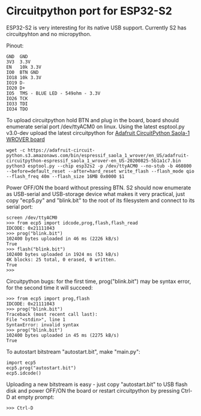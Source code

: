 # Circuitpython port for ESP32-S2

ESP32-S2 is very interesting for its native USB support.
Currently S2 has circuitpyhton and no micropython.

Pinout:

    GND  GND
    3V3  3.3V
    EN   10k 3.3V
    IO0  BTN GND
    IO18 10k 3.3V
    IO19 D-
    IO20 D+
    IO5  TMS - BLUE LED - 549ohm - 3.3V
    IO26 TCK
    IO33 TDI
    IO34 TDO

To upload circuitpython hold BTN and plug in the board,
board should enumerate serial port /dev/ttyACM0 on linux.
Using the latest esptool.py v3.0-dev upload the latest
circuitpython for
[Adafruit CircuitPython Saola-1 WROVER board](https://adafruit-circuit-python.s3.amazonaws.com/index.html?prefix=bin/espressif_saola_1_wrover/en_US/)

    wget -c https://adafruit-circuit-python.s3.amazonaws.com/bin/espressif_saola_1_wrover/en_US/adafruit-circuitpython-espressif_saola_1_wrover-en_US-20200825-5b1a1c7.bin
    python3 esptool.py --chip esp32s2 -p /dev/ttyACM0 --no-stub -b 460800 --before=default_reset --after=hard_reset write_flash --flash_mode qio --flash_freq 40m --flash_size 16MB 0x0000 $1

Power OFF/ON the board without pressing BTN.
S2 should now enumerate as USB-serial and USB-storage device what makes
it very practical, just copy "ecp5.py" and "blink.bit" to the
root of its filesystem and connect to its serial port:

    screen /dev/ttyACM0
    >>> from ecp5 import idcode,prog,flash,flash_read
    IDCODE: 0x21111043
    >>> prog("blink.bit")
    102400 bytes uploaded in 46 ms (2226 kB/s)
    True
    >>> flash("blink.bit")
    102400 bytes uploaded in 1924 ms (53 kB/s)
    4K blocks: 25 total, 0 erased, 0 written.
    True
    >>>

Circuitpython bugs: for the first time, prog("blink.bit")
may be syntax error, for the second time it will succeed:

    >>> from ecp5 import prog,flash
    IDCODE: 0x21111043
    >>> prog("blink.bit")
    Traceback (most recent call last):
    File "<stdin>", line 1
    SyntaxError: invalid syntax
    >>> prog("blink.bit")
    102400 bytes uploaded in 45 ms (2275 kB/s)
    True

To autostart bitstream "autostart.bit", make "main.py":

    import ecp5
    ecp5.prog("autostart.bit")
    ecp5.idcode()

Uploading a new bitstream is easy - just copy "autostart.bit" to
USB flash disk and power OFF/ON the board or restart circuitpython
by pressing Ctrl-D at empty prompt:

    >>> Ctrl-D

